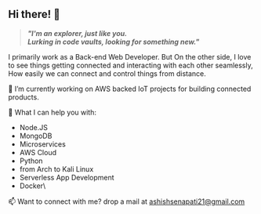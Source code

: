 ## Hi there! 👋

>***"I'm an explorer, just like you.\
Lurking in code vaults, looking for something new."***

I primarily work as a Back-end Web Developer. 
But On the other side, I love to see things getting connected and interacting with each other seamlessly, How easily we can connect and control things from distance.

🔭 I’m currently working on AWS backed IoT projects for building connected products.

🌱 What I can help you with:
  * Node.JS
  * MongoDB
  * Microservices
  * AWS Cloud
  * Python
  * from Arch to Kali Linux
  * Serverless App Development
  * Docker\
  
📫 Want to connect with me? drop a mail at <ashishsenapati21@gmail.com>

